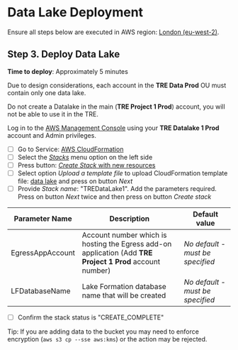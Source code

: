 # Data Lake Deployment

Ensure all steps below are executed in AWS region: [London (eu-west-2)](https://eu-west-2.console.aws.amazon.com/).

## Step 3. Deploy Data Lake

**Time to deploy**: Approximately 5 minutes

Due to design considerations, each account in the **TRE Data Prod** OU must contain only one data lake.

Do not create a Datalake in the main (**TRE Project 1 Prod**) account, you will not be able to use it in the TRE.

Log in to the [AWS Management Console](https://console.aws.amazon.com/) using your **TRE Datalake 1 Prod**
 account and Admin privileges.

- [ ] Go to Service: [AWS CloudFormation](https://eu-west-2.console.aws.amazon.com/cloudformation/home?region=eu-west-2#/)
- [ ] Select the [*Stacks*](https://eu-west-2.console.aws.amazon.com/cloudformation/home?region=eu-west-2#/stacks)
 menu option on the left side
- [ ] Press button:
 [*Create Stack* with new resources](https://eu-west-2.console.aws.amazon.com/cloudformation/home?region=eu-west-2#/stacks/create/template)
- [ ] Select option *Upload a template file* to upload CloudFormation template file: [data lake](../../src/data_lake/DataLake-Cfn.yaml)
 and press on button *Next*
- [ ] Provide *Stack name*: "TREDataLake1". Add the parameters required. Press on button *Next* twice
 and then press on button *Create stack*

|Parameter Name|Description|Default value|
|-----------------|-----------|-------------|
|EgressAppAccount|Account number which is hosting the Egress add-on application (Add **TRE Project 1 Prod** account number)|*No default - must be specified*|
|LFDatabaseName|Lake Formation database name that will be created|*No default - must be specified*|

- [ ] Confirm the stack status is "CREATE_COMPLETE"

Tip: If you are adding data to the bucket you may need to enforce encryption (`aws s3 cp --sse aws:kms`) or the action may be rejected.
